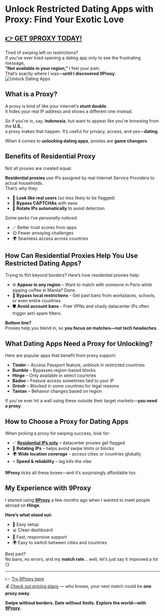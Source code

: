 # Unlock Restricted Dating Apps with Proxy: Find Your Exotic Love
## [👉 GET 9PROXY TODAY!](https://the9proxy.short.gy/pricing-github-james2k4)

Tired of swiping left on restrictions?  
If you’ve ever tried opening a dating app only to see the frustrating message,  
**“Not available in your region,”** I feel your pain.  
That’s exactly where I was—**until I discovered 9Proxy**.
![Unlock Dating Apps](https://images.pond5.com/single-asian-man-play-online-footage-172481312_iconl.jpeg) 

## What is a Proxy?

A proxy is kind of like your internet’s **stunt double**.  
It hides your real IP address and shows a different one instead.

So if you're in, say, **Indonesia**, but want to appear like you're browsing from the **U.S.**,  
a proxy makes that happen. It’s useful for privacy, access, and yes—**dating**.

When it comes to **unlocking dating apps**, proxies are **game changers**.

## Benefits of Residential Proxy

Not all proxies are created equal.

**Residential proxies** use IPs assigned by real Internet Service Providers to actual households.  
That’s why they:
- 👤 **Look like real users** (so less likely to be flagged)  
- 🧩 **Bypass CAPTCHAs** with ease  
- 🔁 **Rotate IPs automatically** to avoid detection  

Some perks I’ve personally noticed:
- ✅ Better trust scores from apps  
- 😌 Fewer annoying challenges  
- 🌍 Seamless access across countries  

## How Can Residential Proxies Help You Use Restricted Dating Apps?

Trying to flirt beyond borders? Here’s how residential proxies help:

- 🌐 **Appear in any region** – Want to match with someone in Paris while sipping coffee in Manila? Done.  
- 🚫 **Bypass local restrictions** – Get past bans from workplaces, schools, or even entire countries.  
- 🛡️ **Avoid account bans** – Free VPNs and shady datacenter IPs often trigger anti-spam filters.  

**Bottom line?**  
Proxies help you blend in, so **you focus on matches—not tech headaches**.

## What Dating Apps Need a Proxy for Unlocking?

Here are popular apps that benefit from proxy support:

- **Tinder** – Access Passport feature, unblock in restricted countries  
- **Bumble** – Bypasses region-based blocks  
- **Hinge** – Only available in select countries  
- **Badoo** – Feature access sometimes tied to your IP  
- **Grindr** – Blocked in some countries for legal reasons  
- **Tantan** – Behavior changes based on region  

If you’ve ever hit a wall using these outside their target markets—**you need a proxy**.

## How to Choose a Proxy for Dating Apps

When picking a proxy for swiping success, look for:

- ✅ **[Residential IPs only](https://the9proxy.short.gy/pricing-github-james2k4)** – datacenter proxies get flagged  
- 🔁 **Rotating IPs** – helps avoid swipe limits or blocks  
- 🌍 **Wide location coverage** – access cities or countries globally  
- ⚡ **Speed & reliability** – lag kills the vibe  

**9Proxy** ticks all these boxes—and it’s surprisingly affordable too.

## My Experience with 9Proxy

I started using **[9Proxy](https://the9proxy.short.gy/home-github-james2k4)** a few months ago when I wanted to meet people abroad on **Hinge**.

**Here’s what stood out:**
- 🧠 Easy setup  
- 📊 Clean dashboard  
- 💬 Fast, responsive support  
- 🌍 Easy to switch between cities and countries  

Best part?  
No bans, no errors, and my **match rate**... well, let’s just say it improved a lot 😏

---

👉 [Try 9Proxy here](https://the9proxy.short.gy/home-github-james2k4)  
💰 [Check out pricing plans](https://the9proxy.short.gy/pricing-github-james2k4) — who knows, your next match could be **one proxy away**.

**Swipe without borders. Date without limits. Explore the world—with [9Proxy](https://the9proxy.short.gy/home-github-james2k4).**

